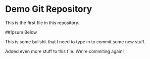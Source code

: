 # Demo Git Repository

This is the first file in this repository.

##Ipsum Below

This is some bullshit that I need to type in to commit some new stuff.

Added even more stuff to this file.  We're commiting again!